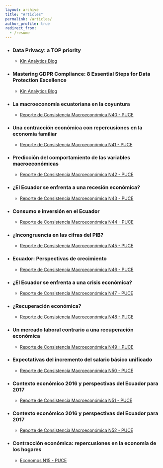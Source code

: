```yaml
---
layout: archive
title: "Articles"
permalink: /articles/
author_profile: true
redirect_from:
  - /resume
---
```


 
* ### Data Privacy: a TOP priority
  * [Kin Analytics Blog](https://www.kinanalytics.com/blogs/data-privacy-a-top-priority)

* ### Mastering GDPR Compliance: 8 Essential Steps for Data Protection Excellence
  * [Kin Analytics Blog]([https://www.kinanalytics.com/blogs/data-privacy-a-top-priority](https://www.kinanalytics.com/blogs/mastering-gdpr-compliance-8-essential-steps-for-data-protection-excellence)https://www.kinanalytics.com/blogs/mastering-gdpr-compliance-8-essential-steps-for-data-protection-excellence)

* ### La macroeconomía ecuatoriana en la coyuntura
  * [Reporte de Consistencia Macroeconómica N40 - PUCE]([https://www.kinanalytics.com/blogs/data-privacy-a-top-priority](https://www.calameo.com/read/0030903348a2cf1af1946)https://www.calameo.com/read/0030903348a2cf1af1946)

* ### Una contracción económica con repercusiones en la economía familiar
  * [Reporte de Consistencia Macroeconómica N41 - PUCE]([https://www.calameo.com/read/003090334520ef94aaecb)
 
* ### Predicción del comportamiento de las variables macroeconómicas
  * [Reporte de Consistencia Macroeconómica N42 - PUCE](https://www.calameo.com/read/0030903345eae5e3834aa)

* ### ¿El Ecuador se enfrenta a una recesión económica?
  * [Reporte de Consistencia Macroeconómica N43 - PUCE](https://www.calameo.com/read/003090334d943f777d7eb)
 
* ### Consumo e inversión en el Ecuador
  * [Reporte de Consistencia Macroeconómica N44 - PUCE](https://www.calameo.com/read/003090334469ccc53bf3d)
 
* ### ¿Incongruencia en las cifras del PIB?
  * [Reporte de Consistencia Macroeconómica N45 - PUCE](https://www.calameo.com/read/0030903346b9c508b030e)
 
* ### Ecuador: Perspectivas de crecimiento
  * [Reporte de Consistencia Macroeconómica N46 - PUCE](https://www.calameo.com/read/0030903347b4713d775c1)
 
* ### ¿El Ecuador se enfrenta a una crisis económica?
  * [Reporte de Consistencia Macroeconómica N47 - PUCE](https://www.calameo.com/read/003090334c2b90193c3ed)
 
* ### ¿Recuperación económica?
  * [Reporte de Consistencia Macroeconómica N48 - PUCE](https://www.calameo.com/read/0030903349c554da53733)

* ### Un mercado laboral contrario a una recuperación económica
  * [Reporte de Consistencia Macroeconómica N49 - PUCE](https://www.calameo.com/read/00309033411b61793acc1)

* ### Expectativas del incremento del salario básico unificado
  * [Reporte de Consistencia Macroeconómica N50 - PUCE](https://www.calameo.com/read/0030903345130b08f8883)
 
* ### Contexto económico 2016 y perspectivas del Ecuador para 2017
  * [Reporte de Consistencia Macroeconómica N51 - PUCE](https://www.calameo.com/read/00309033419e9a0b12edb)
 
* ### Contexto económico 2016 y perspectivas del Ecuador para 2017
  * [Reporte de Consistencia Macroeconómica N52 - PUCE](https://www.calameo.com/read/00309033419e9a0b12edb)
 
* ### Contracción económica: repercusiones en la economía de los hogares
  * [Economos N15 - PUCE](https://issuu.com/aeeconomiapuce/docs/economos_volumen_no._14)
  








